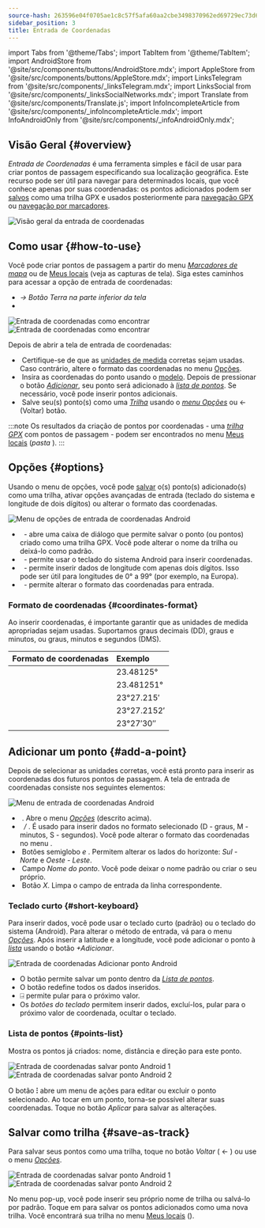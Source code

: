 ```yaml
---
source-hash: 263596e04f0705ae1c8c57f5afa60aa2cbe3498370962ed69729ec73d60d14f6
sidebar_position: 3
title: Entrada de Coordenadas
---
```

import Tabs from '@theme/Tabs';
import TabItem from '@theme/TabItem';
import AndroidStore from '@site/src/components/buttons/AndroidStore.mdx';
import AppleStore from '@site/src/components/buttons/AppleStore.mdx';
import LinksTelegram from '@site/src/components/_linksTelegram.mdx';
import LinksSocial from '@site/src/components/_linksSocialNetworks.mdx';
import Translate from '@site/src/components/Translate.js';
import InfoIncompleteArticle from '@site/src/components/_infoIncompleteArticle.mdx';
import InfoAndroidOnly from '@site/src/components/_infoAndroidOnly.mdx';



<InfoAndroidOnly />

## Visão Geral {#overview}

*Entrada de Coordenadas* é uma ferramenta simples e fácil de usar para criar pontos de passagem especificando sua localização geográfica. Este recurso pode ser útil para navegar para determinados locais, que você conhece apenas por suas coordenadas: os pontos adicionados podem ser [salvos](#save-as-track) como uma trilha GPX e usados posteriormente para [navegação GPX](../navigation/setup/gpx-navigation.md) ou [navegação por marcadores](../navigation/setup/markers-navigation.md#add-gpx).

![Visão geral da entrada de coordenadas](@site/static/img/plan-route/coordinates_input/coordinates_input_overview.png)

## Como usar {#how-to-use}

Você pode criar pontos de passagem a partir do menu *[Marcadores de mapa](../personal/markers.md#actions)* ou de [Meus locais](../personal/myplaces.md) (veja as capturas de tela). Siga estes caminhos para acessar a opção de entrada de coordenadas:
  - *<Translate android="true" ids="shared_string_menu,shared_string_my_places,shared_string_gpx_tracks"/> → Botão Terra na parte inferior da tela*
  - *<Translate android="true" ids="shared_string_menu,map_markers_item,shared_string_more_without_dots,coordinate_input"/>*

![Entrada de coordenadas como encontrar](@site/static/img/plan-route/coordinates_input/coordinates_input_how_to_find_1.png) ![Entrada de coordenadas como encontrar](@site/static/img/plan-route/coordinates_input/coordinates_input_how_to_find_2.png)

Depois de abrir a tela de entrada de coordenadas:

- &nbsp;Certifique-se de que as [unidades de medida](#coordinates-format) corretas sejam usadas. Caso contrário, altere o formato das coordenadas no menu [Opções](#options).
- &nbsp;Insira as coordenadas do ponto usando o [modelo](#add-a-point). Depois de pressionar o botão *[Adicionar](#add-a-point)*, seu ponto será adicionado à *[lista de pontos](#points-list)*. Se necessário, você pode inserir pontos adicionais.
- &nbsp;Salve seu(s) ponto(s) como uma *[Trilha](../personal/tracks/manage-tracks.md)* usando o *[menu Opções](#options)* ou &#8592; (Voltar) botão.

:::note
Os resultados da criação de pontos por coordenadas - uma *[trilha GPX](../personal/tracks/manage-tracks.md)* com pontos de passagem - podem ser encontrados no menu [Meus locais](../personal/myplaces.md) (*pasta <Translate android="true" ids="shared_string_menu,shared_string_my_places,shared_string_gpx_tracks,map_markers_item"/>*).
:::

## Opções {#options}

Usando o menu de opções, você pode [salvar](#save-as-track) o(s) ponto(s) adicionado(s) como uma trilha, ativar opções avançadas de entrada (teclado do sistema e longitude de dois dígitos) ou alterar o formato das coordenadas.

![Menu de opções de entrada de coordenadas Android](@site/static/img/plan-route/coordinates_input/coordinates_input_options.png)

- &nbsp;*<Translate android="true" ids="coord_input_save_as_track"/>* - abre uma caixa de diálogo que permite salvar o ponto (ou pontos) criado como uma trilha GPX. Você pode alterar o nome da trilha ou deixá-lo como padrão.
- &nbsp;*<Translate android="true" ids="use_system_keyboard"/>* - permite usar o teclado do sistema Android para inserir coordenadas.
- &nbsp;*<Translate android="true" ids="use_two_digits_longitude"/>* - permite inserir dados de longitude com apenas dois dígitos. Isso pode ser útil para longitudes de 0° a 99° (por exemplo, na Europa).
- &nbsp;*<Translate android="true" ids="coordinates_format"/>* - permite alterar o formato das coordenadas para entrada.

### Formato de coordenadas {#coordinates-format}

Ao inserir coordenadas, é importante garantir que as unidades de medida apropriadas sejam usadas. Suportamos graus decimais (DD), graus e minutos, ou graus, minutos e segundos (DMS).

|Formato de coordenadas| Exemplo |
|:------|:------|
|<Translate android="true" ids="dd_ddddd_format"/> |23.48125°|
|<Translate android="true" ids="dd_dddddd_format"/> | 23.481251°|
|<Translate android="true" ids="dd_mm_mmm_format"/> | 23°27.215′|
|<Translate android="true" ids="dd_mm_mmmm_format"/> | 23°27.2152′|
|<Translate android="true" ids="dd_mm_ss_format"/> | 23°27′30″|

## Adicionar um ponto {#add-a-point}

Depois de selecionar as unidades corretas, você está pronto para inserir as coordenadas dos futuros pontos de passagem.
A tela de entrada de coordenadas consiste nos seguintes elementos:

![Menu de entrada de coordenadas Android](@site/static/img/plan-route/coordinates_input/coordinates_input_add_point.png)

- &nbsp;*<Translate android="true" ids="shared_string_options"/>*. Abre o menu *[Opções](#options)* (descrito acima).
- &nbsp;*<Translate android="true" ids="navigate_point_latitude"/> / <Translate android="true" ids="navigate_point_longitude"/>*. É usado para inserir dados no formato selecionado (D - graus, M - minutos, S - segundos). Você pode alterar o formato das coordenadas no menu *[<Translate android="true" ids="shared_string_options"/>](#options)*.
- &nbsp;Botões semiglobo *<Translate android="true" ids="navigate_point_latitude"/> e <Translate android="true" ids="navigate_point_longitude"/>*. Permitem alterar os lados do horizonte: *Sul - Norte* e *Oeste - Leste*.
- &nbsp;Campo *Nome do ponto*. Você pode deixar o nome padrão ou criar o seu próprio.
- &nbsp;Botão *X*. Limpa o campo de entrada da linha correspondente.

### Teclado curto {#short-keyboard}

Para inserir dados, você pode usar o teclado curto (padrão) ou o teclado do sistema (Android). Para alterar o método de entrada, vá para o menu *[Opções](#options)*. Após inserir a latitude e a longitude, você pode adicionar o ponto à *[lista](#points-list)* usando o botão *+Adicionar*.

![Entrada de coordenadas Adicionar ponto Android](@site/static/img/plan-route/coordinates_input/coordinates_input_keyboard.png)

- O botão *<Translate android="true" ids="shared_string_add"/>* permite salvar um ponto dentro da *[Lista de pontos](#points-list)*.
- O botão *<Translate android="true" ids="shared_string_clear"/>* redefine todos os dados inseridos.
- &#9032; permite pular para o próximo valor.
- Os *botões do teclado* permitem inserir dados, excluí-los, pular para o próximo valor de coordenada, ocultar o teclado.

### Lista de pontos {#points-list}

Mostra os pontos já criados: nome, distância e direção para este ponto.

![Entrada de coordenadas salvar ponto Android 1](@site/static/img/plan-route/coordinates_input/coordinates_input_points_list_1.png) ![Entrada de coordenadas salvar ponto Android 2](@site/static/img/plan-route/coordinates_input/coordinates_input_points_list_2.png)

O botão **⁝** abre um menu de ações para editar ou excluir o ponto selecionado.
Ao tocar em um ponto, torna-se possível alterar suas coordenadas. Toque no botão *Aplicar* para salvar as alterações.

## Salvar como trilha {#save-as-track}

Para salvar seus pontos como uma trilha, toque no botão *Voltar* ( &#8592; ) ou use o menu *[Opções](#options)*.

![Entrada de coordenadas salvar ponto Android 1](@site/static/img/plan-route/coordinates_input/coordinates_input_save.png) ![Entrada de coordenadas salvar ponto Android 2](@site/static/img/plan-route/coordinates_input/coordinates_input_my_places_list.png)

No menu pop-up, você pode inserir seu próprio nome de trilha ou salvá-lo por padrão. Toque em <Translate android="true" ids="shared_string_save"/> para salvar os pontos adicionados como uma nova trilha.
Você encontrará sua trilha no menu [Meus locais](../personal/myplaces.md) (<Translate android="true" ids="shared_string_menu,shared_string_my_places,shared_string_gpx_tracks,map_markers_item"/>).